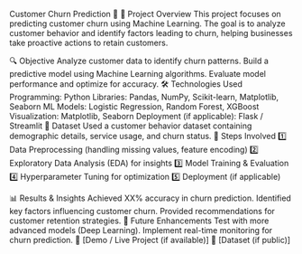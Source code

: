 Customer Churn Prediction 🚀
📌 Project Overview
This project focuses on predicting customer churn using Machine Learning. The goal is to analyze customer behavior and identify factors leading to churn, helping businesses take proactive actions to retain customers.

🔍 Objective
Analyze customer data to identify churn patterns.
Build a predictive model using Machine Learning algorithms.
Evaluate model performance and optimize for accuracy.
🛠 Technologies Used
Programming: Python
Libraries: Pandas, NumPy, Scikit-learn, Matplotlib, Seaborn
ML Models: Logistic Regression, Random Forest, XGBoost
Visualization: Matplotlib, Seaborn
Deployment (if applicable): Flask / Streamlit
📂 Dataset
Used a customer behavior dataset containing demographic details, service usage, and churn status.
🚀 Steps Involved
1️⃣ Data Preprocessing (handling missing values, feature encoding)
2️⃣ Exploratory Data Analysis (EDA) for insights
3️⃣ Model Training & Evaluation
4️⃣ Hyperparameter Tuning for optimization
5️⃣ Deployment (if applicable)

📊 Results & Insights
Achieved XX% accuracy in churn prediction.
Identified key factors influencing customer churn.
Provided recommendations for customer retention strategies.
🎯 Future Enhancements
Test with more advanced models (Deep Learning).
Implement real-time monitoring for churn prediction.
🔗 [Demo / Live Project (if available)]
📁 [Dataset (if public)]
